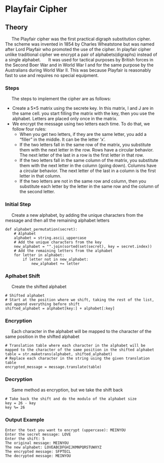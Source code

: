 # Playfair Cipher

## Theory
&ensp;&ensp;&ensp;The Playfair cipher was the first practical digraph substitution cipher. The scheme was invented in 1854 by Charles Wheatstone but was named after Lord Playfair who promoted the use of the cipher. In playfair cipher unlike traditional cipher we encrypt a pair of alphabets(digraphs) instead of a single alphabet.
&ensp;&ensp;&ensp;It was used for tactical purposes by British forces in the Second Boer War and in World War I and for the same purpose by the Australians during World War II. This was because Playfair is reasonably fast to use and requires no special equipment.

### Steps
&ensp;&ensp;&ensp;The steps to implement the cipher are as follows:
* Create a 5×5 matrix using the secrete key. In this matrix, I and J are in the same cell. you start filling the matrix with the key, then you use the alphabet. Letters are placed only once in the matrix.
* We encrypt the message using two letters each time. To do that, we follow four rules:
  - When you get two letters, if they are the same letter, you add a “filler” in the middle. It can be the letter ‘x’.
  - If the two letters fall in the same row of the matrix, you substitute them with the next letter in the row. Rows have a circular behavior. The next letter of the last in a row is the first letter in that row.
  - If the two letters fall in the same column of the matrix, you substitute them with the next letter in the column (going down). Columns have a circular behavior. The next letter of the last in a column is the first letter in that column.
  - If the two letters are not in the same row and column, then you substitute each letter by the letter in the same row and the column of the second letter.

### Initial Step 
&ensp;&ensp;&ensp;Create a new alphabet, by adding the unique characters from the message and then all the remaining alphabet letters
```
def alphabet_permutation(secret):
    # Alphabet
    alphabet = string.ascii_uppercase
    # Add the unique characters from the key
    new_alphabet = "".join(sorted(set(secret), key = secret.index))
    # Add the remaining letters from the alphabet
    for letter in alphabet:
        if letter not in new_alphabet:
            new_alphabet += letter
```

### Aplhabet Shift
&ensp;&ensp;&ensp;Create the shifted alphabet
```
# Shifted alphabet
# Start at the position where we shift, taking the rest of the list, and append everything before shift 
shifted_alphabet = alphabet[key:] + alphabet[:key]
```

### Encryption
&ensp;&ensp;&ensp;Each character in the alphabet will be mapped to the character of the same position in the shifted alphabet 
```
# Translation table where each character in the alphabet will be mapped to the character of the same position in the shifted alphabet 
table = str.maketrans(alphabet, shifted_alphabet)
# Replace each character in the string using the given translation table
encrypted_message = message.translate(table)
```

### Decryption
&ensp;&ensp;&ensp;Same method as encryption, but we take the shift back
```
# Take back the shift and do the modulo of the alphabet size
key = 26 - key
key %= 26
```

### Output Example
```
Enter the text you want to encrypt (uppercase): MEINYOU
Enter the secret message: LOVE
Enter the shift: 5
The original message: MEINYOU
The new alphabet: LOVEABCDFGHIJKMNPQRSTUWXYZ
The encrypted message: SFPTECL
The decrypted message: MEINYOU
```
